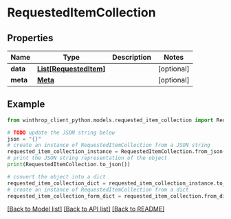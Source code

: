 # RequestedItemCollection


## Properties

Name | Type | Description | Notes
------------ | ------------- | ------------- | -------------
**data** | [**List[RequestedItem]**](RequestedItem.md) |  | [optional] 
**meta** | [**Meta**](Meta.md) |  | [optional] 

## Example

```python
from winthrop_client_python.models.requested_item_collection import RequestedItemCollection

# TODO update the JSON string below
json = "{}"
# create an instance of RequestedItemCollection from a JSON string
requested_item_collection_instance = RequestedItemCollection.from_json(json)
# print the JSON string representation of the object
print(RequestedItemCollection.to_json())

# convert the object into a dict
requested_item_collection_dict = requested_item_collection_instance.to_dict()
# create an instance of RequestedItemCollection from a dict
requested_item_collection_form_dict = requested_item_collection.from_dict(requested_item_collection_dict)
```
[[Back to Model list]](../README.md#documentation-for-models) [[Back to API list]](../README.md#documentation-for-api-endpoints) [[Back to README]](../README.md)


